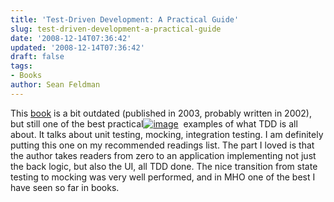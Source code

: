 ```yaml
---
title: 'Test-Driven Development: A Practical Guide'
slug: test-driven-development-a-practical-guide
date: '2008-12-14T07:36:42'
updated: '2008-12-14T07:36:42'
draft: false
tags:
- Books
author: Sean Feldman
---
```



This [book](http://www.amazon.ca/Test-Driven-Development-Practical-David-Astels/dp/0131016490/ref=sr_1_1?ie=UTF8&s=books&qid=1229239268&sr=8-1) is a bit outdated (published in 2003, probably written in 2002), but still one of the best practical[![image](https://aspblogs.blob.core.windows.net/media/sfeldman/WindowsLiveWriter/TestDrivenDevelopmentAPracticalGuide_947/image_thumb.png)](https://aspblogs.blob.core.windows.net/media/sfeldman/WindowsLiveWriter/TestDrivenDevelopmentAPracticalGuide_947/image_2.png)  examples of what TDD is all about. It talks about unit testing, mocking, integration testing. I am definitely putting this one on my recommended readings list. The part I loved is that the author takes readers from zero to an application implementing not just the back logic, but also the UI, all TDD done. The nice transition from state testing to mocking was very well performed, and in MHO one of the best I have seen so far in books.


